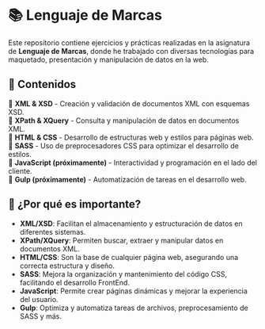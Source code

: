 # 📚 Lenguaje de Marcas  

Este repositorio contiene ejercicios y prácticas realizadas en la asignatura de **Lenguaje de Marcas**, donde he trabajado con diversas tecnologías para maquetado, presentación y manipulación de datos en la web.  

## 📌 Contenidos  

🔹 **XML & XSD** - Creación y validación de documentos XML con esquemas XSD.  
🔹 **XPath & XQuery** - Consulta y manipulación de datos en documentos XML.  
🔹 **HTML & CSS** - Desarrollo de estructuras web y estilos para páginas web.  
🔹 **SASS** - Uso de preprocesadores CSS para optimizar el desarrollo de estilos.  
🔹 **JavaScript (próximamente)** - Interactividad y programación en el lado del cliente.  
🔹 **Gulp (próximamente)** - Automatización de tareas en el desarrollo web.  

## 🚀 ¿Por qué es importante?  

- **XML/XSD**: Facilitan el almacenamiento y estructuración de datos en diferentes sistemas.  
- **XPath/XQuery**: Permiten buscar, extraer y manipular datos en documentos XML.  
- **HTML/CSS**: Son la base de cualquier página web, asegurando una correcta estructura y diseño.  
- **SASS**: Mejora la organización y mantenimiento del código CSS, facilitando el desarrollo FrontEnd.  
- **JavaScript**: Permite crear páginas dinámicas y mejorar la experiencia del usuario.  
- **Gulp**: Optimiza y automatiza tareas de archivos, preprocesamiento de SASS y más.  

